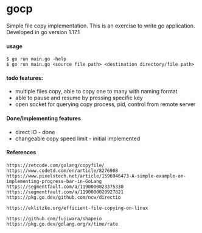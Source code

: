 # gocp
Simple file copy implementation.
This is an exercise to write go application.
Developed in go version 1.17.1


#### usage
```
$ go run main.go -help
$ go run main.go <source file path> <destination directory/file path>
```

#### todo features:
- multiple files copy, able to copy one to many with naming format
- able to pause and resume by pressing specific key
- open socket for querying copy process, pid, control from remote server


#### Done/Implementing features
- direct IO - done
- changeable copy speed limit - initial implemented


#### References
```
https://zetcode.com/golang/copyfile/
https://www.codetd.com/en/article/8276908
https://www.pixelstech.net/article/1596946473-A-simple-example-on-implementing-progress-bar-in-GoLang
https://segmentfault.com/a/1190000023375330
https://segmentfault.com/a/1190000020927821
https://pkg.go.dev/github.com/ncw/directio

https://eklitzke.org/efficient-file-copying-on-linux

https://github.com/fujiwara/shapeio
https://pkg.go.dev/golang.org/x/time/rate
```
